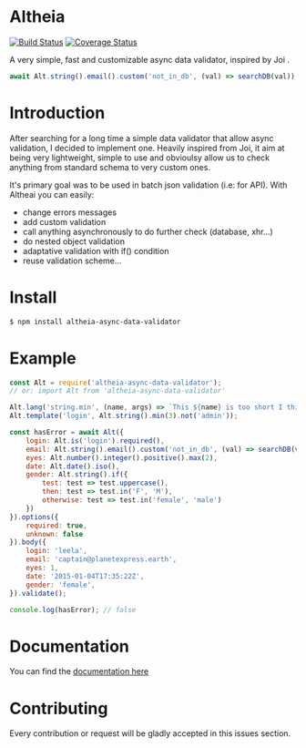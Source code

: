 # Altheia
[![Build Status](https://travis-ci.org/bodinsamuel/altheia.svg?branch=master)](https://travis-ci.org/bodinsamuel/altheia) [![Coverage Status](https://coveralls.io/repos/github/bodinsamuel/altheia/badge.svg?branch=master)](https://coveralls.io/github/bodinsamuel/altheia?branch=master)


A very simple, fast and customizable async data validator, inspired by Joi .

```javascript
await Alt.string().email().custom('not_in_db', (val) => searchDB(val))
```

# Introduction
After searching for a long time a simple data validator that allow async validation, I decided to implement one. Heavily inspired from Joi, it aim at being very lightweight, simple to use and obvioulsy allow us to check anything from standard schema to very custom ones.

It's primary goal was to be used in batch json validation (i.e: for API).
With Altheai you can easily:
- change errors messages
- add custom validation
- call anything asynchronously to do further check (database, xhr...)
- do nested object validation
- adaptative validation with if() condition
- reuse validation scheme...

# Install
```bash
$ npm install altheia-async-data-validator
```


# Example
```javascript
const Alt = require('altheia-async-data-validator');
// or: import Alt from 'altheia-async-data-validator'

Alt.lang('string.min', (name, args) => `This ${name} is too short I think`});
Alt.template('login', Alt.string().min(3).not('admin'));

const hasError = await Alt({
    login: Alt.is('login').required(),
    email: Alt.string().email().custom('not_in_db', (val) => searchDB(val)),
    eyes: Alt.number().integer().positive().max(2),
    date: Alt.date().iso(),
    gender: Alt.string().if({
        test: test => test.uppercase(),
        then: test => test.in('F', 'M'),
        otherwise: test => test.in('female', 'male')
    })
}).options({
    required: true,
    unknown: false
}).body({
    login: 'leela',
    email: 'captain@planetexpress.earth',
    eyes: 1,
    date: '2015-01-04T17:35:22Z',
    gender: 'female',
}).validate();

console.log(hasError); // false
```


# Documentation
You can find the [documentation here](../master/Documentation.md)


# Contributing
Every contribution or request will be gladly accepted in this issues section.
